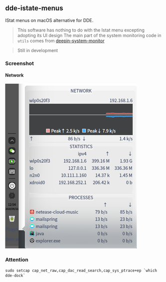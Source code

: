 ## dde-istate-menus

IStat menus on macOS alternative for DDE.

> This software has nothing to do with the Istat menu excepting adopting its UI design
> The main part of the system monitoring code in `utils` comes from [deepin-system-monitor](https://github.com/linuxdeepin/deepin-system-monitor)

> Still in development

### Screenshot

#### Network

![](./screenshots/network.png)


### Attention

```
sudo setcap cap_net_raw,cap_dac_read_search,cap_sys_ptrace+ep `which dde-dock`
```